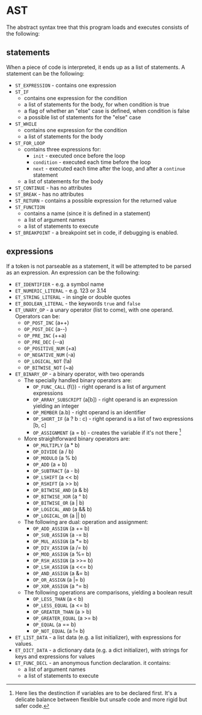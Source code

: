 # AST

The abstract syntax tree that this program loads and executes consists of the following:

## statements

When a piece of code is interpreted, it ends up as a list of statements. A statement can be the following:

* `ST_EXPRESSION` - contains one expression
* `ST_IF`
  * contains one expression for the condition
  * a list of statements for the body, for when condition is true
  * a flag of whether an "else" case is defined, when condition is false
  * a possible list of statements for the "else" case
* `ST_WHILE`
  * contains one expression for the condition
  * a list of statements for the body
* `ST_FOR_LOOP`
  * contains three expressions for: 
    * `init` - executed once before the loop
    * `condition` - executed each time before the loop
    * `next` - executed each time after the loop, and after a `continue` statement
  * a list of statements for the body
* `ST_CONTINUE` - has no attributes
* `ST_BREAK` - has no attributes
* `ST_RETURN` - contains a possible expression for the returned value
* `ST_FUNCTION`
  * contains a name (since it is defined in a statement)
  * a list of argument names
  * a list of statements to execute
* `ST_BREAKPOINT` - a breakpoint set in code, if debugging is enabled.

## expressions

If a token is not parseable as a statement, it will be attempted to be parsed as an expression. An expression can be the following:

* `ET_IDENTIFIER` - e.g. a symbol name
* `ET_NUMERIC_LITERAL` - e.g. 123 or 3.14
* `ET_STRING_LITERAL` - in single or double quotes
* `ET_BOOLEAN_LITERAL` - the keywords `true` and `false`
* `ET_UNARY_OP` - a unary operator (list to come), with one operand. Operators can be:
   * `OP_POST_INC`          (a++)
   * `OP_POST_DEC`          (a--)
   * `OP_PRE_INC`           (++a)
   * `OP_PRE_DEC`           (--a)
   * `OP_POSITIVE_NUM`      (+a)
   * `OP_NEGATIVE_NUM`      (-a)
   * `OP_LOGICAL_NOT`       (!a)
   * `OP_BITWISE_NOT`       (~a)
* `ET_BINARY_OP` - a binary operator, with two operands
  * The specially handled binary operators are:
    * `OP_FUNC_CALL`          (f()) - right operand is a list of argument expressions
    * `OP_ARRAY_SUBSCRIPT`    (a[b]) - right operand is an expression yielding an integer
    * `OP_MEMBER`             (a.b) - right operand is an identifier
    * `OP_SHORT_IF`           (a ? b : c) - right operand is a list of two expressions [b, c]
    * `OP_ASSIGNMENT`         (a = b) - creates the variable if it's not there [^1]
  * More straightforward binary operators are:
    * `OP_MULTIPLY`           (a * b)
    * `OP_DIVIDE`             (a / b)
    * `OP_MODULO`             (a % b)
    * `OP_ADD`                (a + b)
    * `OP_SUBTRACT`           (a - b)
    * `OP_LSHIFT`             (a << b)
    * `OP_RSHIFT`             (a >> b)
    * `OP_BITWISE_AND`        (a & b)
    * `OP_BITWISE_XOR`        (a ^ b)
    * `OP_BITWISE_OR`         (a | b)
    * `OP_LOGICAL_AND`        (a && b)
    * `OP_LOGICAL_OR`         (a || b)
  * The following are dual: operation and assignment:
    * `OP_ADD_ASSIGN`         (a += b)
    * `OP_SUB_ASSIGN`         (a -= b)
    * `OP_MUL_ASSIGN`         (a *= b)
    * `OP_DIV_ASSIGN`         (a /= b)
    * `OP_MOD_ASSIGN`         (a %= b)
    * `OP_RSH_ASSIGN`         (a >>= b)
    * `OP_LSH_ASSIGN`         (a <<= b)
    * `OP_AND_ASSIGN`         (a &= b)
    * `OP_OR_ASSIGN`          (a |= b)
    * `OP_XOR_ASSIGN`         (a ^= b)
  * The following operations are comparisons, yielding a boolean result
    * `OP_LESS_THAN`          (a < b)
    * `OP_LESS_EQUAL`         (a <= b)
    * `OP_GREATER_THAN`       (a > b)
    * `OP_GREATER_EQUAL`      (a >= b)
    * `OP_EQUAL`              (a == b)
    * `OP_NOT_EQUAL`          (a != b)
* `ET_LIST_DATA` - a list data (e.g. a list initializer), with expressions for values.
* `ET_DICT_DATA` - a dictionary data (e.g. a dict initializer), with strings for keys and expressions for values
* `ET_FUNC_DECL` - an anonymous function declaration. it contains:
  * a list of argument names
  * a list of statements to execute

[^1]: Here lies the destinction if variables are to be declared first.
It's a delicate balance between flexible but unsafe code and more rigid but safer code.

